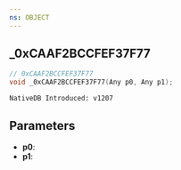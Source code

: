 ```yaml
---
ns: OBJECT
---
```

## _0xCAAF2BCCFEF37F77

```c
// 0xCAAF2BCCFEF37F77
void _0xCAAF2BCCFEF37F77(Any p0, Any p1);
```

```
NativeDB Introduced: v1207
```

## Parameters
* **p0**:
* **p1**:
